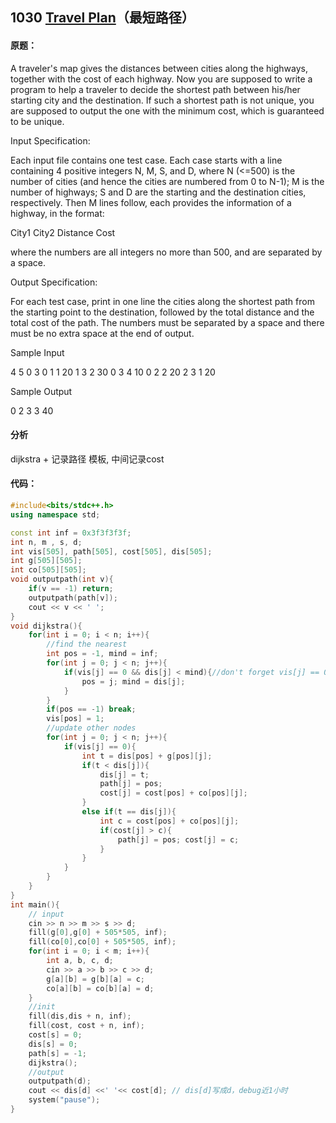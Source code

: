 ## 1030 [Travel Plan](https://pintia.cn/problem-sets/994805342720868352/problems/994805464397627392)（最短路径）

#### 原题：

A traveler's map gives the distances between cities along the highways, together with the cost of each highway. Now you are supposed to write a program to help a traveler to decide the shortest path between his/her starting city and the destination. If such a shortest path is not unique, you are supposed to output the one with the minimum cost, which is guaranteed to be unique.

Input Specification:

Each input file contains one test case. Each case starts with a line containing 4 positive integers N, M, S, and D, where N (<=500) is the number of cities (and hence the cities are numbered from 0 to N-1); M is the number of highways; S and D are the starting and the destination cities, respectively. Then M lines follow, each provides the information of a highway, in the format:

City1 City2 Distance Cost

where the numbers are all integers no more than 500, and are separated by a space.

Output Specification:

For each test case, print in one line the cities along the shortest path from the starting point to the destination, followed by the total distance and the total cost of the path. The numbers must be separated by a space and there must be no extra space at the end of output.

Sample Input

4 5 0 3
0 1 1 20
1 3 2 30
0 3 4 10
0 2 2 20
2 3 1 20

Sample Output

0 2 3 3 40

#### 分析

dijkstra + 记录路径 模板, 中间记录cost

#### 代码：

```cpp
#include<bits/stdc++.h>
using namespace std;

const int inf = 0x3f3f3f3f;
int n, m , s, d;
int vis[505], path[505], cost[505], dis[505];
int g[505][505];
int co[505][505];
void outputpath(int v){
    if(v == -1) return;
    outputpath(path[v]);
    cout << v << ' ';
}
void dijkstra(){
    for(int i = 0; i < n; i++){
        //find the nearest
        int pos = -1, mind = inf;
        for(int j = 0; j < n; j++){
            if(vis[j] == 0 && dis[j] < mind){//don't forget vis[j] == 0
                pos = j; mind = dis[j];
            }
        }
        if(pos == -1) break;
        vis[pos] = 1;
        //update other nodes
        for(int j = 0; j < n; j++){
            if(vis[j] == 0){
                int t = dis[pos] + g[pos][j];
                if(t < dis[j]){
                    dis[j] = t;
                    path[j] = pos;
                    cost[j] = cost[pos] + co[pos][j];
                }
                else if(t == dis[j]){
                    int c = cost[pos] + co[pos][j];
                    if(cost[j] > c){
                        path[j] = pos; cost[j] = c;
                    }
                }
            }
        }
    }
}
int main(){
    // input
    cin >> n >> m >> s >> d;
    fill(g[0],g[0] + 505*505, inf);
    fill(co[0],co[0] + 505*505, inf);
    for(int i = 0; i < m; i++){
        int a, b, c, d;
        cin >> a >> b >> c >> d;
        g[a][b] = g[b][a] = c;
        co[a][b] = co[b][a] = d;
    }
    //init
    fill(dis,dis + n, inf);
    fill(cost, cost + n, inf);
    cost[s] = 0;
    dis[s] = 0;
    path[s] = -1;
    dijkstra();
    //output
    outputpath(d);
    cout << dis[d] <<' '<< cost[d]; // dis[d]写成d，debug近1小时
    system("pause");
}
```

